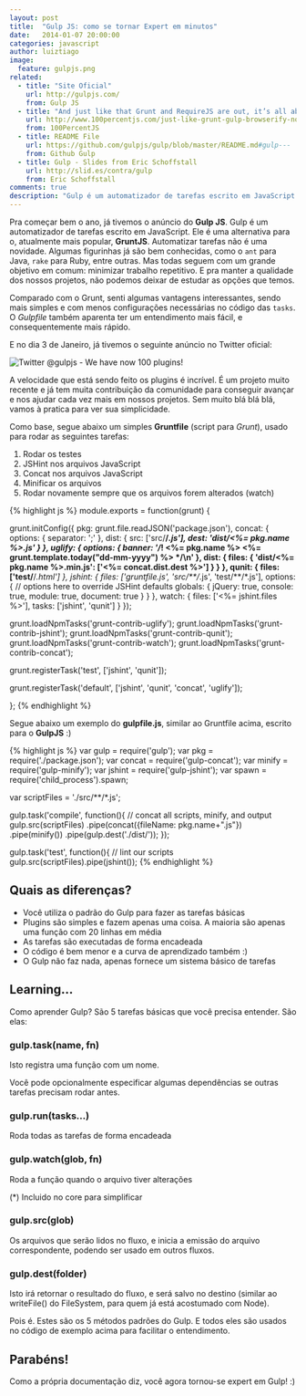 ```yaml
---
layout: post
title:  "Gulp JS: como se tornar Expert em minutos"
date:   2014-01-07 20:00:00
categories: javascript
author: luiztiago
image:
  feature: gulpjs.png
related:
  - title: "Site Oficial"
    url: http://gulpjs.com/
    from: Gulp JS
  - title: "And just like that Grunt and RequireJS are out, it’s all about Gulp and Browserify now"
    url: http://www.100percentjs.com/just-like-grunt-gulp-browserify-now/?utm_content=buffere74f0&utm_source=buffer&utm_medium=twitter&utm_campaign=Buffer
    from: 100PercentJS
  - title: README File
    url: https://github.com/gulpjs/gulp/blob/master/README.md#gulp---
    from: Github Gulp
  - title: Gulp - Slides from Eric Schoffstall
    url: http://slid.es/contra/gulp
    from: Eric Schoffstall
comments: true
description: "Gulp é um automatizador de tarefas escrito em JavaScript. Senti algumas vantagens interessantes, sendo mais simples e com menos configurações necessárias no código das `tasks`. O Gulp file também aparenta ter um entendimento mais fácil, e consequentemente mais rápido."
---
```


Pra começar bem o ano, já tivemos o anúncio do **Gulp JS**. Gulp é um automatizador de tarefas escrito em JavaScript. Ele é uma alternativa para o, atualmente mais popular, **GruntJS**. Automatizar tarefas não é uma novidade. Algumas figurinhas já são bem conhecidas, como o `ant` para Java, `rake` para Ruby, entre outras. Mas todas seguem com um grande objetivo em comum: minimizar trabalho repetitivo. E pra manter a qualidade dos nossos projetos, não podemos deixar de estudar as opções que temos.

Comparado com o Grunt, senti algumas vantagens interessantes, sendo mais simples e com menos configurações necessárias no código das `tasks`. O *Gulpfile* também aparenta ter um entendimento mais fácil, e consequentemente mais rápido.

E no dia 3 de Janeiro, já tivemos o seguinte anúncio no Twitter oficial:

![Twitter @gulpjs - We have now 100 plugins!](http://morethings.io/images/twitter-gulpjs-100-plugins.png)

A velocidade que está sendo feito os plugins é incrível. É um projeto muito recente e já tem muita contribuição da comunidade para conseguir avançar e nos ajudar cada vez mais em nossos projetos. Sem muito blá blá blá, vamos à pratica para ver sua simplicidade.

Como base, segue abaixo um simples **Gruntfile** (script para *Grunt*), usado para rodar as seguintes tarefas:

1. Rodar os testes
2. JSHint nos arquivos JavaScript
3. Concat nos arquivos JavaScript
4. Minificar os arquivos
5. Rodar novamente sempre que os arquivos forem alterados (watch)

{% highlight js %}
module.exports = function(grunt) {

  grunt.initConfig({
    pkg: grunt.file.readJSON('package.json'),
    concat: {
      options: {
        separator: ';'
      },
      dist: {
        src: ['src/**/*.js'],
        dest: 'dist/<%= pkg.name %>.js'
      }
    },
    uglify: {
      options: {
        banner: '/*! <%= pkg.name %> <%= grunt.template.today("dd-mm-yyyy") %> */\n'
      },
      dist: {
        files: {
          'dist/<%= pkg.name %>.min.js': ['<%= concat.dist.dest %>']
        }
      }
    },
    qunit: {
      files: ['test/**/*.html']
    },
    jshint: {
      files: ['gruntfile.js', 'src/**/*.js', 'test/**/*.js'],
      options: {
        // options here to override JSHint defaults
        globals: {
          jQuery: true,
          console: true,
          module: true,
          document: true
        }
      }
    },
    watch: {
      files: ['<%= jshint.files %>'],
      tasks: ['jshint', 'qunit']
    }
  });

  grunt.loadNpmTasks('grunt-contrib-uglify');
  grunt.loadNpmTasks('grunt-contrib-jshint');
  grunt.loadNpmTasks('grunt-contrib-qunit');
  grunt.loadNpmTasks('grunt-contrib-watch');
  grunt.loadNpmTasks('grunt-contrib-concat');

  grunt.registerTask('test', ['jshint', 'qunit']);

  grunt.registerTask('default', ['jshint', 'qunit', 'concat', 'uglify']);

};
{% endhighlight %}

Segue abaixo um exemplo do **gulpfile.js**, similar ao Gruntfile acima, escrito para o **GulpJS** :)

{% highlight js %}
var gulp = require('gulp');
var pkg = require('./package.json');
var concat = require('gulp-concat');
var minify = require('gulp-minify');
var jshint = require('gulp-jshint');
var spawn = require('child_process').spawn;

var scriptFiles = './src/**/*.js';

gulp.task('compile', function(){
  // concat all scripts, minify, and output
  gulp.src(scriptFiles)
    .pipe(concat({fileName: pkg.name+".js"})
    .pipe(minify())
    .pipe(gulp.dest('./dist/'));
});

gulp.task('test', function(){
  // lint our scripts
  gulp.src(scriptFiles).pipe(jshint());
{% endhighlight %}

## Quais as diferenças?

* Você utiliza o padrão do Gulp para fazer as tarefas básicas
* Plugins são simples e fazem apenas uma coisa. A maioria são apenas uma função com 20 linhas em média
* As tarefas são executadas de forma encadeada
* O código é bem menor e a curva de aprendizado também :)
* O Gulp não faz nada, apenas fornece um sistema básico de tarefas

## Learning...

Como aprender Gulp? São 5 tarefas básicas que você precisa entender. São elas:

### gulp.task(name, fn)

Isto registra uma função com um nome.

Você pode opcionalmente especificar algumas dependências se outras tarefas precisam rodar antes.

### gulp.run(tasks...)

Roda todas as tarefas de forma encadeada

### gulp.watch(glob, fn)

Roda a função quando o arquivo tiver alterações

(*) Incluido no core para simplificar

### gulp.src(glob)

Os arquivos que serão lidos no fluxo, e inicia a emissão do arquivo correspondente, podendo ser usado em outros fluxos.

### gulp.dest(folder)

Isto irá retornar o resultado do fluxo, e será salvo no destino (similar ao writeFile() do FileSystem, para quem já está acostumado com Node).

Pois é. Estes são os 5 métodos padrões do Gulp. E todos eles são usados no código de exemplo acima para facilitar o entendimento.

## Parabéns!

Como a própria documentação diz, você agora tornou-se expert em Gulp! :)